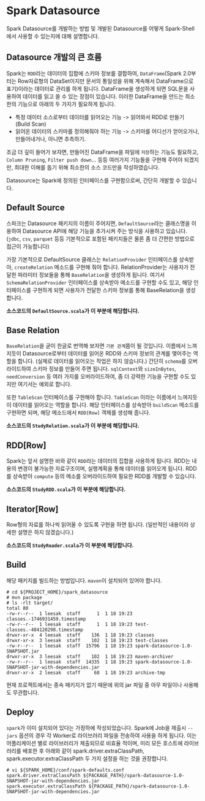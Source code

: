 # Spark Datasource
Spark Datasource를 개발하는 방법 및 개발된 Datasource를 어떻게 Spark-Shell에서 사용할 수 있는지에 대해 설명합니다.

## Datasource 개발의 큰 흐름
Spark는 `RDD`라는 데이터의 집합에 스키마 정보를 결합하여, `DataFrame`(Spark 2.0부터는 Row자료형의 DataSet이지만 문서의 통일성을 위해 계속해서 DataFrame으로 표기)이라는 데이터로 관리를 하게 됩니다. DataFrame을 생성하게 되면 SQL문을 사용하여 데이터를 읽고 쓸 수 있는 장점이 있습니다. 이러한 DataFrame을 만드는 최소한의 기능으로 아래의 두 가지가 필요하게 됩니다.

* 특정 데이터 소스로부터 데이터를 읽어오는 기능 -> 읽어와서 RDD로 만들기 (Build Scan)
* 읽어온 데이터의 스키마를 정의해줘야 하는 기능 -> 스키마를 어디선가 얻어오거나, 만들어내거나, 아니면 추측하기.

조금 더 깊이 들어가 보자면, 만들어진 DataFrame을 파일에 `저장`하는 기능도 필요하고, `Column Pruning`, `Filter push down`... 등등 여러가지 기능들을 구현해 주어야 되겠지만, 최대한 이해를 돕기 위해 최소한의 소스 코드만을 작성하였습니다.

Datasource는 Spark에 정의된 인터페이스를 구현함으로써, 간단히 개발할 수 있습니다.

## Default Source
스파크는 Datasource 패키지의 이름이 주어지면, `DefaultSource`라는 클래스명을 이용하여 Datasource API에 해당 기능을 추가시켜 주는 방식을 사용하고 있습니다. (`jdbc`, `csv`, `parquet` 등등 기본적으로 포함된 패키지들은 물론 좀 더 간편한 방법으로 접근이 가능합니다)

가장 기본적으로 DefaultSource 클래스는 `RelationProvider` 인터페이스를 상속받아, `createRelation` 메소드를 구현해 줘야 합니다. RelationProvider는 사용자가 전달한 파라미터 정보들을 통해 `BaseRelation`을 생성하게 됩니다. 여기서 `SchemaRelationProvider` 인터페이스를 상속받아 메소드를 구현할 수도 있고, 해당 인터페이스를 구현하게 되면 사용자가 전달한 스키마 정보를 통해 BaseRelation을 생성합니다.

**소스코드의 `DefaultSource.scala`가 이 부분에 해당합니다.**

## Base Relation
`BaseRelation`을 굳이 한글로 번역해 보자면 `기본 관계`쯤이 될 것입니다. 이름에서 느껴지듯이 Datasource로부터 데이터를 읽어온 RDD와 스키마 정보의 관계를 맺어주는 역할을 합니다.  (실제로 데이터를 읽어오는 작업은 하지 않습니다.) 간단히 `schema`를 오버라이드하여 스키마 정보를 만들어 주면 됩니다. `sqlContext`와 `sizeInBytes`, `needConversion` 등 여러 가지를 오버라이드하여, 좀 더 강력한 기능을 구현할 수도 있지만 여기서는 예외로 합니다.

또한 `TableScan` 인터페이스를 구현해야 합니다.
`TableScan` 이라는 이름에서 느껴지듯이 데이터를 읽어오는 역할을 합니다. 해당 인터페이스를 상속받아 `buildScan` 메소드를 구현하면 되며, 해당 메소드에서 `RDD[Row]` 객체를 생성해 줍니다.

**소스코드의 `StudyRelation.scala`가 이 부분에 해당합니다.**

## RDD[Row]
Spark는 앞서 설명한 바와 같이 `RDD`라는 데이터의 집합을 사용하게 됩니다. RDD는 내용의 변경이 불가능한 자료구조이며, 실행계획을 통해 데이터를 읽어오게 됩니다. RDD를 상속받아 `compute` 등의 메소를 오버라이드하여 필요한 RDD를 개발할 수 있습니다.

**소스코드의 `StudyRDD.scala`가 이 부분에 해당합니다.**

## Iterator[Row]
Row형의 자료를 하나씩 읽어올 수 있도록 구현을 하면 됩니다. (일반적인 내용이라 상세한 설명은 하지 않겠습니다.)

**소스코드의 `StudyReader.scala`가 이 부분에 해당합니다.**

## Build
해당 패키지를 빌드하는 방법입니다. `maven`이 설치되어 있어야 합니다.
```
# cd ${PROJECT_HOME}/spark_datasource
# mvn package
# ls -rlt target/
total 80
-rw-r--r--  1 leesak  staff      1  1 18 19:23 classes.-1746931459.timestamp
-rw-r--r--  1 leesak  staff      1  1 18 19:23 test-classes.-484120298.timestamp
drwxr-xr-x  4 leesak  staff    136  1 18 19:23 classes
drwxr-xr-x  3 leesak  staff    102  1 18 19:23 test-classes
-rw-r--r--  1 leesak  staff  15796  1 18 19:23 spark-datasource-1.0-SNAPSHOT.jar
drwxr-xr-x  3 leesak  staff    102  1 18 19:23 maven-archiver
-rw-r--r--  1 leesak  staff  14335  1 18 19:23 spark-datasource-1.0-SNAPSHOT-jar-with-dependencies.jar
drwxr-xr-x  2 leesak  staff     68  1 18 19:23 archive-tmp
```

현재 프로젝트에서는 종속 패키지가 없기 때문에 위의 jar 파일 중 아무 파일이나 사용해도 무관합니다.

## Deploy
`spark`가 이미 설치되어 있다는 가정하에 작성되었습니다. Spark에 Job을 제출시 `--jars` 옵션의 경우 각 Worker로 라이브러리 파일을 전송하여 사용을 하게 됩니다. 이는 어플리케이션 별로 라이브러리가 제출되므로 비효율 적이며, 미리 모든 호스트에 라이브러리를 배포한 후 아래와 같이 spark.driver.extraClassPath, spark.executor.extraClassPath 두 가지 설정을 하는 것을 권장합니다.
```
# vi ${SPARK_HOME}/conf/spark-defaults.conf
spark.driver.extraClassPath ${PACKAGE_PATH}/spark-datasource-1.0-SNAPSHOT-jar-with-dependencies.jar
spark.executor.extraClassPath ${PACKAGE_PATH}/spark-datasource-1.0-SNAPSHOT-jar-with-dependencies.jar
```